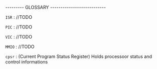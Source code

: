 --------- GLOSSARY ---------------------------


`ISR` : //TODO

`PIC` : //TODO

`VIC` : //TODO

`MMIO` : //TODO

`cpsr` : (Current Program Status Register) Holds processoor status and control informations
